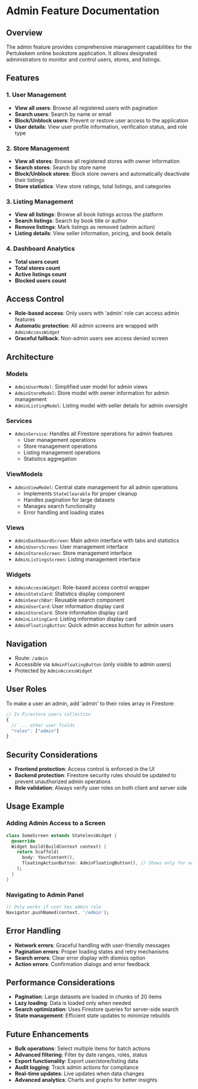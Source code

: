 # Admin Feature Documentation

## Overview

The admin feature provides comprehensive management capabilities for the Pertukekem online bookstore application. It allows designated administrators to monitor and control users, stores, and listings.

## Features

### 1. User Management

- **View all users**: Browse all registered users with pagination
- **Search users**: Search by name or email
- **Block/Unblock users**: Prevent or restore user access to the application
- **User details**: View user profile information, verification status, and role type

### 2. Store Management

- **View all stores**: Browse all registered stores with owner information
- **Search stores**: Search by store name
- **Block/Unblock stores**: Block store owners and automatically deactivate their listings
- **Store statistics**: View store ratings, total listings, and categories

### 3. Listing Management

- **View all listings**: Browse all book listings across the platform
- **Search listings**: Search by book title or author
- **Remove listings**: Mark listings as removed (admin action)
- **Listing details**: View seller information, pricing, and book details

### 4. Dashboard Analytics

- **Total users count**
- **Total stores count**
- **Active listings count**
- **Blocked users count**

## Access Control

- **Role-based access**: Only users with 'admin' role can access admin features
- **Automatic protection**: All admin screens are wrapped with `AdminAccessWidget`
- **Graceful fallback**: Non-admin users see access denied screen

## Architecture

### Models

- `AdminUserModel`: Simplified user model for admin views
- `AdminStoreModel`: Store model with owner information for admin management
- `AdminListingModel`: Listing model with seller details for admin oversight

### Services

- `AdminService`: Handles all Firestore operations for admin features
  - User management operations
  - Store management operations
  - Listing management operations
  - Statistics aggregation

### ViewModels

- `AdminViewModel`: Central state management for all admin operations
  - Implements `StateClearable` for proper cleanup
  - Handles pagination for large datasets
  - Manages search functionality
  - Error handling and loading states

### Views

- `AdminDashboardScreen`: Main admin interface with tabs and statistics
- `AdminUsersScreen`: User management interface
- `AdminStoresScreen`: Store management interface
- `AdminListingsScreen`: Listing management interface

### Widgets

- `AdminAccessWidget`: Role-based access control wrapper
- `AdminStatsCard`: Statistics display component
- `AdminSearchBar`: Reusable search component
- `AdminUserCard`: User information display card
- `AdminStoreCard`: Store information display card
- `AdminListingCard`: Listing information display card
- `AdminFloatingButton`: Quick admin access button for admin users

## Navigation

- Route: `/admin`
- Accessible via `AdminFloatingButton` (only visible to admin users)
- Protected by `AdminAccessWidget`

## User Roles

To make a user an admin, add 'admin' to their roles array in Firestore:

```javascript
// In Firestore users collection
{
  // ... other user fields
  "roles": ["admin"]
}
```

## Security Considerations

- **Frontend protection**: Access control is enforced in the UI
- **Backend protection**: Firestore security rules should be updated to prevent unauthorized admin operations
- **Role validation**: Always verify user roles on both client and server side

## Usage Example

### Adding Admin Access to a Screen

```dart
class SomeScreen extends StatelessWidget {
  @override
  Widget build(BuildContext context) {
    return Scaffold(
      body: YourContent(),
      floatingActionButton: AdminFloatingButton(), // Shows only for admins
    );
  }
}
```

### Navigating to Admin Panel

```dart
// Only works if user has admin role
Navigator.pushNamed(context, '/admin');
```

## Error Handling

- **Network errors**: Graceful handling with user-friendly messages
- **Pagination errors**: Proper loading states and retry mechanisms
- **Search errors**: Clear error display with dismiss option
- **Action errors**: Confirmation dialogs and error feedback

## Performance Considerations

- **Pagination**: Large datasets are loaded in chunks of 20 items
- **Lazy loading**: Data is loaded only when needed
- **Search optimization**: Uses Firestore queries for server-side search
- **State management**: Efficient state updates to minimize rebuilds

## Future Enhancements

- **Bulk operations**: Select multiple items for batch actions
- **Advanced filtering**: Filter by date ranges, roles, status
- **Export functionality**: Export user/store/listing data
- **Audit logging**: Track admin actions for compliance
- **Real-time updates**: Live updates when data changes
- **Advanced analytics**: Charts and graphs for better insights
